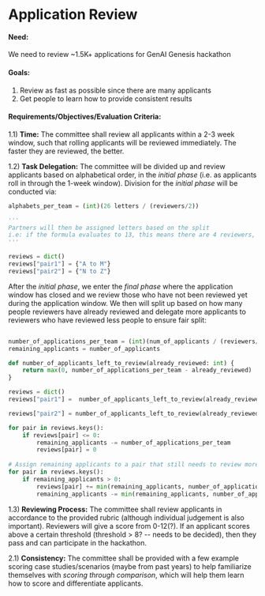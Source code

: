 # Application Review

#### Need: 
We need to review ~1.5K+ applications for GenAI Genesis hackathon
#### Goals: 
1. Review as fast as possible since there are many applicants
2. Get people to learn how to provide consistent results 

#### Requirements/Objectives/Evaluation Criteria:
1.1) **Time:** The committee shall review all applicants within a 2-3 week window, such that rolling applicants will be reviewed immediately. The faster they are reviewed, the better.

1.2) **Task Delegation:** The committee will be divided up and review applicants based on alphabetical order, in the *initial phase* (i.e. as applicants roll in through the 1-week window). Division for the *initial phase* will be conducted via:

```python 
alphabets_per_team = (int)(26 letters / (reviewers/2))

'''
Partners will then be assigned letters based on the split
i.e: if the formula evaluates to 13, this means there are 4 reviewers, so 2 pairs of reviewers. Therefore:
'''

reviews = dict()
reviews["pair1"] = {"A to M"}
reviews["pair2"] = {"N to Z"}
```

After the *initial phase*, we enter the *final phase* where the application window has closed and we review those who have not been reviewed yet during the application window. We then will split up based on how many people reviewers have already reviewed and delegate more applicants to reviewers who have reviewed less people to ensure fair split:

```python

number_of_applications_per_team = (int)(num_of_applicants / (reviewers/2))
remaining_applicants = number_of_applicants

def number_of_applicants_left_to_review(already_reviewed: int) {
	return max(0, number_of_applications_per_team - already_reviewed)				   
}

reviews = dict()
reviews["pair1"] =  number_of_applicants_left_to_review(already_reviewed_team1)

reviews["pair2"] = number_of_applicants_left_to_review(already_reviewed_team2)

for pair in reviews.keys():
	if reviews[pair] <= 0:
		remaining_applicants -= number_of_applications_per_team 
		reviews[pair] = 0 
		
# Assign remaining applicants to a pair that still needs to review more
for pair in reviews.keys(): 
	if remaining_applicants > 0: 
		reviews[pair] += min(remaining_applicants, number_of_applications_per_team) 
		remaining_applicants -= min(remaining_applicants, number_of_applications_per_team)

```

1.3) **Reviewing Process:** The committee shall review applicants in accordance to the provided rubric (although individual judgement is also important). Reviewers will give a score from 0-12(?). If an applicant scores above a certain threshold (threshold > 8? -- needs to be decided), then they pass and can participate in the hackathon.

2.1) **Consistency:** The committee shall be provided with a few example scoring case studies/scenarios (maybe from past years) to help familiarize themselves with *scoring through comparison*, which will help them learn how to score and differentiate applicants.

